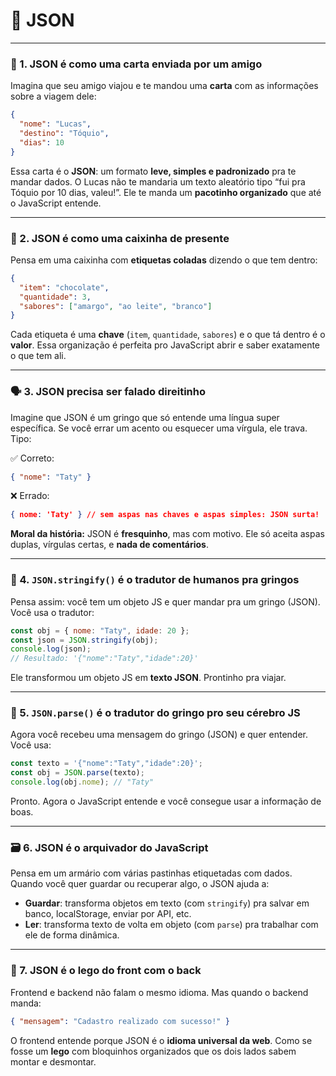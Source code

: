 # 🧩 JSON

---

### 💌 1. JSON é como uma **carta enviada por um amigo**
Imagina que seu amigo viajou e te mandou uma **carta** com as informações sobre a viagem dele:

```json
{
  "nome": "Lucas",
  "destino": "Tóquio",
  "dias": 10
}
```

Essa carta é o **JSON**: um formato **leve, simples e padronizado** pra te mandar dados. O Lucas não te mandaria um texto aleatório tipo “fui pra Tóquio por 10 dias, valeu!”. Ele te manda um **pacotinho organizado** que até o JavaScript entende.

---

### 🎁 2. JSON é como uma **caixinha de presente**
Pensa em uma caixinha com **etiquetas coladas** dizendo o que tem dentro:

```json
{
  "item": "chocolate",
  "quantidade": 3,
  "sabores": ["amargo", "ao leite", "branco"]
}
```

Cada etiqueta é uma **chave** (`item`, `quantidade`, `sabores`) e o que tá dentro é o **valor**. Essa organização é perfeita pro JavaScript abrir e saber exatamente o que tem ali. 

---

### 🗣️ 3. JSON precisa ser **falado direitinho**
Imagine que JSON é um gringo que só entende uma língua super específica. Se você errar um acento ou esquecer uma vírgula, ele trava. Tipo:

✅ Correto:
```json
{ "nome": "Taty" }
```

❌ Errado:
```json
{ nome: 'Taty' } // sem aspas nas chaves e aspas simples: JSON surta!
```

**Moral da história:** JSON é **fresquinho**, mas com motivo. Ele só aceita aspas duplas, vírgulas certas, e **nada de comentários**.

---

### 🔄 4. `JSON.stringify()` é o **tradutor de humanos pra gringos**
Pensa assim: você tem um objeto JS e quer mandar pra um gringo (JSON). Você usa o tradutor:

```js
const obj = { nome: "Taty", idade: 20 };
const json = JSON.stringify(obj);
console.log(json);
// Resultado: '{"nome":"Taty","idade":20}'
```

Ele transformou um objeto JS em **texto JSON**. Prontinho pra viajar.

---

### 🧠 5. `JSON.parse()` é o **tradutor do gringo pro seu cérebro JS**
Agora você recebeu uma mensagem do gringo (JSON) e quer entender. Você usa:

```js
const texto = '{"nome":"Taty","idade":20}';
const obj = JSON.parse(texto);
console.log(obj.nome); // "Taty"
```

Pronto. Agora o JavaScript entende e você consegue usar a informação de boas.

---

### 🗃️ 6. JSON é o **arquivador do JavaScript**
Pensa em um armário com várias pastinhas etiquetadas com dados. Quando você quer guardar ou recuperar algo, o JSON ajuda a:

- **Guardar**: transforma objetos em texto (com `stringify`) pra salvar em banco, localStorage, enviar por API, etc.
- **Ler**: transforma texto de volta em objeto (com `parse`) pra trabalhar com ele de forma dinâmica.

---

### 🧩 7. JSON é o **lego do front com o back**
Frontend e backend não falam o mesmo idioma. Mas quando o backend manda:

```json
{ "mensagem": "Cadastro realizado com sucesso!" }
```

O frontend entende porque JSON é o **idioma universal da web**. Como se fosse um **lego** com bloquinhos organizados que os dois lados sabem montar e desmontar.
